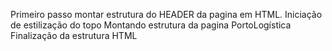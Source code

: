 Primeiro passo montar estrutura do HEADER da pagina em HTML.
Iniciação de estilização  do topo
Montando estrutura da pagina PortoLogística
Finalização da estrutura HTML